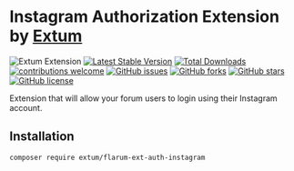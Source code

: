 # Instagram Authorization Extension by [Extum](https://github.com/Extum) 
![Extum Extension](https://img.shields.io/badge/Extum-Extension-orange.svg)
[![Latest Stable Version](https://img.shields.io/packagist/v/Extum/flarum-ext-auth-instagram.svg)](https://packagist.org/packages/Extum/flarum-ext-auth-instagram)
[![Total Downloads](https://img.shields.io/packagist/dt/Extum/flarum-ext-auth-instagram.svg)](https://packagist.org/packages/Extum/flarum-ext-auth-instagram)
[![contributions welcome](https://img.shields.io/badge/contributions-welcome-brightgreen.svg?style=flat)](https://github.com/Extum/flarum-ext-auth-instagram/issues) 
[![GitHub issues](https://img.shields.io/github/issues/Extum/flarum-ext-auth-instagram.svg)](https://github.com/Extum/flarum-ext-auth-instagram/issues)
[![GitHub forks](https://img.shields.io/github/forks/Extum/flarum-ext-auth-instagram.svg)](https://github.com/Extum/flarum-ext-auth-instagram/network)
[![GitHub stars](https://img.shields.io/github/stars/Extum/flarum-ext-auth-instagram.svg)](https://github.com/Extum/flarum-ext-auth-instagram/stargazers)
[![GitHub license](https://img.shields.io/badge/license-MIT-blue.svg)](https://raw.githubusercontent.com/Extum/flarum-ext-auth-instagram/master/LICENSE) 

Extension that will allow your forum users to login using their Instagram account.

## Installation

```
composer require extum/flarum-ext-auth-instagram
```
